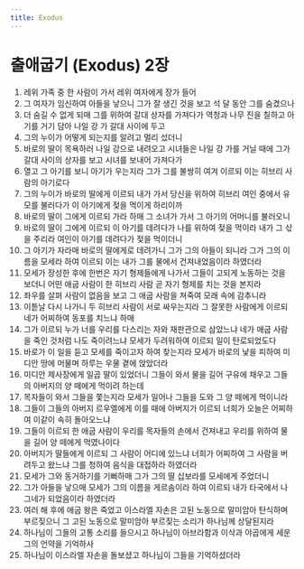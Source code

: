 ```yaml
---
title: Exodus
---
```


# 출애굽기 (Exodus) 2장
1. 레위 가족 중 한 사람이 가서 레위 여자에게 장가 들어
1. 그 여자가 임신하여 아들을 낳으니 그가 잘 생긴 것을 보고 석 달 동안 그를 숨겼으나
1. 더 숨길 수 없게 되매 그를 위하여 갈대 상자를 가져다가 역청과 나무 진을 칠하고 아기를 거기 담아 나일 강 가 갈대 사이에 두고
1. 그의 누이가 어떻게 되는지를 알려고 멀리 섰더니
1. 바로의 딸이 목욕하러 나일 강으로 내려오고 시녀들은 나일 강 가를 거닐 때에 그가 갈대 사이의 상자를 보고 시녀를 보내어 가져다가
1. 열고 그 아기를 보니 아기가 우는지라 그가 그를 불쌍히 여겨 이르되 이는 히브리 사람의 아기로다
1. 그의 누이가 바로의 딸에게 이르되 내가 가서 당신을 위하여 히브리 여인 중에서 유모를 불러다가 이 아기에게 젖을 먹이게 하리이까
1. 바로의 딸이 그에게 이르되 가라 하매 그 소녀가 가서 그 아기의 어머니를 불러오니
1. 바로의 딸이 그에게 이르되 이 아기를 데려다가 나를 위하여 젖을 먹이라 내가 그 삯을 주리라 여인이 아기를 데려다가 젖을 먹이더니
1. 그 아기가 자라매 바로의 딸에게로 데려가니 그가 그의 아들이 되니라 그가 그의 이름을 모세라 하여 이르되 이는 내가 그를 물에서 건져내었음이라 하였더라
1. 모세가 장성한 후에 한번은 자기 형제들에게 나가서 그들이 고되게 노동하는 것을 보더니 어떤 애굽 사람이 한 히브리 사람 곧 자기 형제를 치는 것을 본지라
1. 좌우를 살펴 사람이 없음을 보고 그 애굽 사람을 쳐죽여 모래 속에 감추니라
1. 이튿날 다시 나가니 두 히브리 사람이 서로 싸우는지라 그 잘못한 사람에게 이르되 네가 어찌하여 동포를 치느냐 하매
1. 그가 이르되 누가 너를 우리를 다스리는 자와 재판관으로 삼았느냐 네가 애굽 사람을 죽인 것처럼 나도 죽이려느냐 모세가 두려워하여 이르되 일이 탄로되었도다
1. 바로가 이 일을 듣고 모세를 죽이고자 하여 찾는지라 모세가 바로의 낯을 피하여 미디안 땅에 머물며 하루는 우물 곁에 앉았더라
1. 미디안 제사장에게 일곱 딸이 있었더니 그들이 와서 물을 길어 구유에 채우고 그들의 아버지의 양 떼에게 먹이려 하는데
1. 목자들이 와서 그들을 쫓는지라 모세가 일어나 그들을 도와 그 양 떼에게 먹이니라
1. 그들이 그들의 아버지 르우엘에게 이를 때에 아버지가 이르되 너희가 오늘은 어찌하여 이같이 속히 돌아오느냐
1. 그들이 이르되 한 애굽 사람이 우리를 목자들의 손에서 건져내고 우리를 위하여 물을 길어 양 떼에게 먹였나이다
1. 아버지가 딸들에게 이르되 그 사람이 어디에 있느냐 너희가 어찌하여 그 사람을 버려두고 왔느냐 그를 청하여 음식을 대접하라 하였더라
1. 모세가 그와 동거하기를 기뻐하매 그가 그의 딸 십보라를 모세에게 주었더니
1. 그가 아들을 낳으매 모세가 그의 이름을 게르솜이라 하여 이르되 내가 타국에서 나그네가 되었음이라 하였더라
1. 여러 해 후에 애굽 왕은 죽었고 이스라엘 자손은 고된 노동으로 말미암아 탄식하며 부르짖으니 그 고된 노동으로 말미암아 부르짖는 소리가 하나님께 상달된지라
1. 하나님이 그들의 고통 소리를 들으시고 하나님이 아브라함과 이삭과 야곱에게 세운 그의 언약을 기억하사
1. 하나님이 이스라엘 자손을 돌보셨고 하나님이 그들을 기억하셨더라
